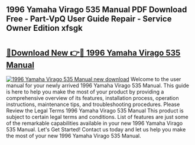 ## 1996 Yamaha Virago 535 Manual PDF Download Free - Part-VpQ User Guide Repair - Service Owner Edition xfsgk

# <h2><a href="http://bc81613.oget.top/?id=1996+Yamaha+Virago+535+Manual">🔗Download New 👉🔴 1996 Yamaha Virago 535 Manual</a></h2>

[![1996 Yamaha Virago 535 Manual new download](https://i.imgur.com/5g1atiW.png)](http://bc81613.oget.top/?id=1996+Yamaha+Virago+535+Manual)
Welcome to the user manual for your newly arrived 1996 Yamaha Virago 535 Manual. This guide is here to help you make the most of your product by providing a comprehensive overview of its features, installation process, operation instructions, maintenance tips, and troubleshooting procedures. Please Review the Legal Terms 1996 Yamaha Virago 535 Manual This product is subject to certain legal terms and conditions. List of features are just some of the remarkable capabilities available in your new 1996 Yamaha Virago 535 Manual. Let's Get Started! Contact us today and let us help you make the most of your new 1996 Yamaha Virago 535 Manual.
